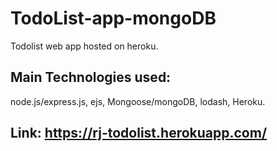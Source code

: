 # TodoList-app-mongoDB
Todolist web app hosted on heroku.
## Main Technologies used:
node.js/express.js, ejs, Mongoose/mongoDB, lodash, Heroku.

## Link: https://rj-todolist.herokuapp.com/
